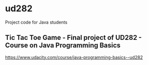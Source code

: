 # ud282
Project code for Java students 

## Tic Tac Toe Game - Final project of UD282 - Course on Java Programming Basics
https://www.udacity.com/course/java-programming-basics--ud282
